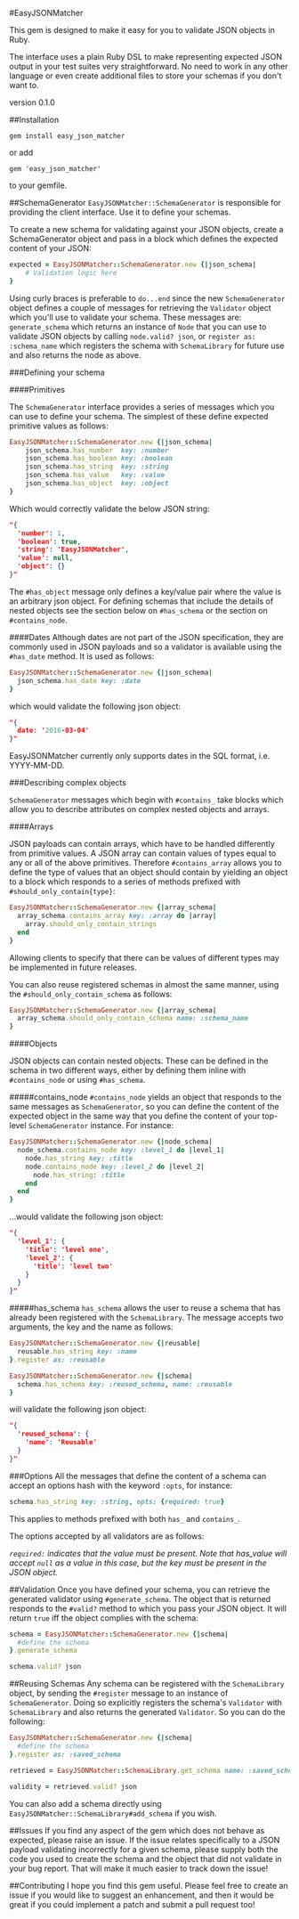 #EasyJSONMatcher

This gem is designed to make it easy for you to validate JSON objects in Ruby.

The interface uses a plain Ruby DSL to make representing expected JSON output in your test suites very straightforward. No need to work in any other language or even create additional files to store your schemas if you don't want to.  

version 0.1.0

##Installation

`gem install easy_json_matcher`

or add

`gem 'easy_json_matcher'`

to your gemfile.


##SchemaGenerator
`EasyJSONMatcher::SchemaGenerator` is responsible for providing the client interface. Use it to define your schemas.

To create a new schema for validating against your JSON objects, create a SchemaGenerator object and pass in a block which defines the expected content of your JSON:

```ruby
expected = EasyJSONMatcher::SchemaGenerator.new {|json_schema|
    # Validation logic here
}
```

Using curly braces is preferable to `do...end` since the new `SchemaGenerator` object defines a couple of messages for retrieving the `Validator` object which you'll use to validate your schema. These messages are: `generate_schema` which returns an instance of `Node` that you can use to validate JSON objects by calling `node.valid? json`, or `register as: :schema_name` which registers the schema with `SchemaLibrary` for future use and also returns the node as above.

###Defining your schema

####Primitives

The `SchemaGenerator` interface provides a series of messages which you can use to define your schema. The simplest of these define expected primitive values as follows:

```ruby
EasyJSONMatcher::SchemaGenerator.new {|json_schema|
    json_schema.has_number  key: :number
    json_schema.has_boolean key: :boolean
    json_schema.has_string  key: :string
    json_schema.has_value   key: :value
    json_schema.has_object  key: :object
}
  ```

Which would correctly validate the below JSON string:

```json
"{
  'number': 1,
  'boolean': true,
  'string': 'EasyJSONMatcher',
  'value': null,
  'object': {}
}"
```
The `#has_object` message only defines a key/value pair where the value is an arbitrary json object. For defining schemas that include the details of nested objects see the section below on `#has_schema` or the section on `#contains_node`.

####Dates
Although dates are not part of the JSON specification, they are commonly used in JSON payloads and so a validator is available using the `#has_date` method. It is used as follows:

```ruby
EasyJSONMatcher::SchemaGenerator.new {|json_schema|
  json_schema.has_date key: :date
}
```

which would validate the following json object:

```json
"{
  date: '2016-03-04'
}"
```

EasyJSONMatcher currently only supports dates in the SQL format, i.e. YYYY-MM-DD.

###Describing complex objects

`SchemaGenerator` messages which begin with `#contains_` take blocks which allow you to describe attributes on complex nested objects and arrays.

####Arrays

JSON payloads can contain arrays, which have to be handled differently from primitive values. A JSON array can contain values of types equal to any or all of the above primitives. Therefore `#contains_array` allows you to define the type of values that an object should contain by yielding an object to a block which responds to a series of methods prefixed with `#should_only_contain{type}`:

```ruby
EasyJSONMatcher::SchemaGenerator.new {|array_schema|
  array_schema.contains_array key: :array do |array|
    array.should_only_contain_strings
  end
}
```

Allowing clients to specify that there can be values of different types may be implemented in future releases.

You can also reuse registered schemas in almost the same manner, using the `#should_only_contain_schema` as follows:

```ruby
EasyJSONMatcher::SchemaGenerator.new {|array_schema|
  array_schema.should_only_contain_schema name: :schema_name
}
```

####Objects

JSON objects can contain nested objects. These can be defined in the schema in two different ways, either by defining them inline with `#contains_node` or using `#has_schema`.

#####contains_node
`#contains_node` yields an object that responds to the same messages as `SchemaGenerator`, so you can define the content of the expected object in the same way that you define the content of your top-level `SchemaGenerator` instance. For instance:

```ruby
EasyJSONMatcher::SchemaGenerator.new {|node_schema|
  node_schema.contains_node key: :level_1 do |level_1|
    node.has_string key: :title
    node.contains_node key: :level_2 do |level_2|
      node.has_string: :title
    end
  end
}
```
...would validate the following json object:

```json
"{
  'level_1': {
    'title': 'level one',
    'level_2': {
      'title': 'level two'
    }
  }
}"
```

#####has_schema
`has_schema` allows the user to reuse a schema that has already been registered with the `SchemaLibrary`. The message accepts two arguments, the key and the name as follows:

```ruby
EasyJSONMatcher::SchemaGenerator.new {|reusable|
  reusable.has_string key: :name
}.register as: :reusable

EasyJSONMatcher::SchemaGenerator.new {|schema|
  schema.has_schema key: :reused_schema, name: :reusable
}
```

will validate the following json object:

```json
"{
  'reused_schema': {
    'name': 'Reusable'
  }
}"
```

###Options
All the messages that define the content of a schema can accept an options hash with the keyword `:opts`, for instance:

```ruby
schema.has_string key: :string, opts: {required: true}
```

This applies to methods prefixed with both `has_` and `contains_`.

The options accepted by all validators are as follows:

*`required:` indicates that the value must be present. Note that has_value will accept `null` as a value in this case, but the key must be present in the JSON object.*

##Validation
Once you have defined your schema, you can retrieve the generated validator using `#generate_schema`. The object that is returned responds to the `#valid?` method to which you pass your JSON object. It will return `true` iff the object complies with the schema:

```ruby
schema = EasyJSONMatcher::SchemaGenerator.new {|schema|
  #define the schema
}.generate_schema

schema.valid? json
```

##Reusing Schemas
Any schema can be registered with the `SchemaLibrary` object, by sending the `#register` message to an instance of `SchemaGenerator`. Doing so explicitly registers the schema's `Validator` with `SchemaLibrary` and also returns the generated `Validator`. So you can do the following:

```ruby
EasyJSONMatcher::SchemaGenerator.new {|schema|
  #define the schema
}.register as: :saved_schema

retrieved = EasyJSONMatcher::SchemaLibrary.get_schema name: :saved_schema

validity = retrieved.valid? json
```

You can also add a schema directly using `EasyJSONMatcher::SchemaLibrary#add_schema` if you wish.

##Issues
If you find any aspect of the gem which does not behave as expected, please raise an issue. If the issue relates specifically to a JSON payload validating incorrectly for a given schema, please supply both the code you used to create the schema and the object that did not validate in your bug report. That will make it much easier to track down the issue!

##Contributing
I hope you find this gem useful. Please feel free to create an issue if you would like to suggest an enhancement, and then it would be great if you could implement a patch and submit a pull request too!
